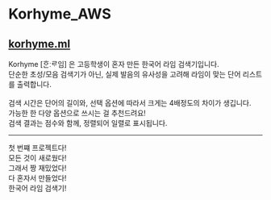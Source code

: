 # Korhyme_AWS
## <a href = "http://korhyme.ml">korhyme.ml</a>
Korhyme [ᄒᆞᆫːᄅᆞ임] 은 고등학생이 혼자 만든 한국어 라임 검색기입니다.<br>
단순한 초성/모음 검색기가 아닌, 실제 발음의 유사성을 고려해 라임이 맞는 단어 리스트를 출력합니다.<br><br>
검색 시간은 단어의 길이와, 선택 옵션에 따라서 크게는 4배정도의 차이가 생깁니다.<br>
가능한 한 다양 옵션으로 쓰시는 걸 추천드려요!<br>
검색 결과는 점수와 함께, 정렬되어 일렬로 표시됩니다.<br>

---
첫 번쨰 프로젝트다!<br>
모든 것이 새로웠다!<br>
그래서 짱 재밌었다!<br>
다 혼자서 만들었다!<br>
한국어 라임 검색기!
